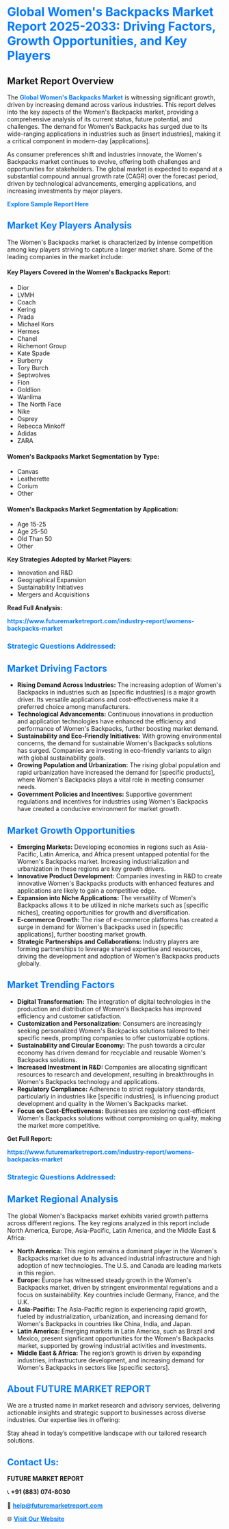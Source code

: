 <h1 style="color: #007BFF;">Global Women's Backpacks Market Report 2025-2033: Driving Factors, Growth Opportunities, and Key Players</h1>

<section id="overview">
<h2>Market Report Overview</h2>
<p>The <a href="https://www.futuremarketreport.com/industry-report/womens-backpacks-market" style="color: #007BFF; text-decoration: none;"><strong>Global Women's Backpacks Market</strong></a> is witnessing significant growth, driven by increasing demand across various industries. This report delves into the key aspects of the Women's Backpacks market, providing a comprehensive analysis of its current status, future potential, and challenges. The demand for Women's Backpacks has surged due to its wide-ranging applications in industries such as [insert industries], making it a critical component in modern-day [applications].</p>
<p>As consumer preferences shift and industries innovate, the Women's Backpacks market continues to evolve, offering both challenges and opportunities for stakeholders. The global market is expected to expand at a substantial compound annual growth rate (CAGR) over the forecast period, driven by technological advancements, emerging applications, and increasing investments by major players.</p>
</section>

<section id="overview">
<p><a href="https://www.futuremarketreport.com/request-sample/reportId=83681" style="color: #007BFF; text-decoration: none;"><strong>Explore Sample Report Here</strong></a></p>
</section>

<section id="key-players">
<h2 style="color: #007BFF;">Market Key Players Analysis</h2>
<p>The Women's Backpacks market is characterized by intense competition among key players striving to capture a larger market share. Some of the leading companies in the market include:</p>
<h4>Key Players Covered in the Women's Backpacks Report:</h4>
<ul><li>Dior</li><li>LVMH</li><li>Coach</li><li>Kering</li><li>Prada</li><li>Michael Kors</li><li>Hermes</li><li>Chanel</li><li>Richemont Group</li><li>Kate Spade</li><li>Burberry</li><li>Tory Burch</li><li>Septwolves</li><li>Fion</li><li>Goldlion</li><li>Wanlima</li><li>The North Face</li><li>Nike</li><li>Osprey</li><li>Rebecca Minkoff</li><li>Adidas</li><li>ZARA</li></ul>
<h4>Women's Backpacks Market Segmentation by Type:</h4>
<ul><li>Canvas</li><li>Leatherette</li><li>Corium</li><li>Other</li></ul>

<h4>Women's Backpacks Market Segmentation by Application:</h4>
<ul><li>Age 15-25</li><li>Age 25-50</li><li>Old Than 50</li><li>Other</li></ul>
<p><strong>Key Strategies Adopted by Market Players:</strong></p>
<ul>
<li>Innovation and R&D</li>
<li>Geographical Expansion</li>
<li>Sustainability Initiatives</li>
<li>Mergers and Acquisitions</li>
</ul>
</section>

<section>
<p><strong>Read Full Analysis: </strong></p><a href="https://www.futuremarketreport.com/industry-report/womens-backpacks-market" style="color: #007BFF; text-decoration: none;"><strong>https://www.futuremarketreport.com/industry-report/womens-backpacks-market</strong></a>
<h3 style="color: #007BFF;">Strategic Questions Addressed:</h3>
</section>

<section id="driving-factors">
<h2 style="color: #007BFF;">Market Driving Factors</h2>
<ul>
<li><strong>Rising Demand Across Industries:</strong> The increasing adoption of Women's Backpacks in industries such as [specific industries] is a major growth driver. Its versatile applications and cost-effectiveness make it a preferred choice among manufacturers.</li>
<li><strong>Technological Advancements:</strong> Continuous innovations in production and application technologies have enhanced the efficiency and performance of Women's Backpacks, further boosting market demand.</li>
<li><strong>Sustainability and Eco-Friendly Initiatives:</strong> With growing environmental concerns, the demand for sustainable Women's Backpacks solutions has surged. Companies are investing in eco-friendly variants to align with global sustainability goals.</li>
<li><strong>Growing Population and Urbanization:</strong> The rising global population and rapid urbanization have increased the demand for [specific products], where Women's Backpacks plays a vital role in meeting consumer needs.</li>
<li><strong>Government Policies and Incentives:</strong> Supportive government regulations and incentives for industries using Women's Backpacks have created a conducive environment for market growth.</li>
</ul>
</section>

<section id="growth-opportunities">
<h2 style="color: #007BFF;">Market Growth Opportunities</h2>
<ul>
<li><strong>Emerging Markets:</strong> Developing economies in regions such as Asia-Pacific, Latin America, and Africa present untapped potential for the Women's Backpacks market. Increasing industrialization and urbanization in these regions are key growth drivers.</li>
<li><strong>Innovative Product Development:</strong> Companies investing in R&D to create innovative Women's Backpacks products with enhanced features and applications are likely to gain a competitive edge.</li>
<li><strong>Expansion into Niche Applications:</strong> The versatility of Women's Backpacks allows it to be utilized in niche markets such as [specific niches], creating opportunities for growth and diversification.</li>
<li><strong>E-commerce Growth:</strong> The rise of e-commerce platforms has created a surge in demand for Women's Backpacks used in [specific applications], further boosting market growth.</li>
<li><strong>Strategic Partnerships and Collaborations:</strong> Industry players are forming partnerships to leverage shared expertise and resources, driving the development and adoption of Women's Backpacks products globally.</li>
</ul>
</section>

<section id="trending-factors">
<h2 style="color: #007BFF;">Market Trending Factors</h2>
<ul>
<li><strong>Digital Transformation:</strong> The integration of digital technologies in the production and distribution of Women's Backpacks has improved efficiency and customer satisfaction.</li>
<li><strong>Customization and Personalization:</strong> Consumers are increasingly seeking personalized Women's Backpacks solutions tailored to their specific needs, prompting companies to offer customizable options.</li>
<li><strong>Sustainability and Circular Economy:</strong> The push towards a circular economy has driven demand for recyclable and reusable Women's Backpacks solutions.</li>
<li><strong>Increased Investment in R&D:</strong> Companies are allocating significant resources to research and development, resulting in breakthroughs in Women's Backpacks technology and applications.</li>
<li><strong>Regulatory Compliance:</strong> Adherence to strict regulatory standards, particularly in industries like [specific industries], is influencing product development and quality in the Women's Backpacks market.</li>
<li><strong>Focus on Cost-Effectiveness:</strong> Businesses are exploring cost-efficient Women's Backpacks solutions without compromising on quality, making the market more competitive.</li>
</ul>
</section>

<section>
<p><strong>Get Full Report: </strong></p><a href="https://www.futuremarketreport.com/industry-report/womens-backpacks-market" style="color: #007BFF; text-decoration: none;"><strong>https://www.futuremarketreport.com/industry-report/womens-backpacks-market</strong></a>
<h3 style="color: #007BFF;">Strategic Questions Addressed:</h3>
</section>


<section id="regional-analysis">
<h2 style="color: #007BFF;">Market Regional Analysis</h2>
<p>The global Women's Backpacks market exhibits varied growth patterns across different regions. The key regions analyzed in this report include North America, Europe, Asia-Pacific, Latin America, and the Middle East & Africa:</p>
<ul>
<li><strong>North America:</strong> This region remains a dominant player in the Women's Backpacks market due to its advanced industrial infrastructure and high adoption of new technologies. The U.S. and Canada are leading markets in this region.</li>
<li><strong>Europe:</strong> Europe has witnessed steady growth in the Women's Backpacks market, driven by stringent environmental regulations and a focus on sustainability. Key countries include Germany, France, and the U.K.</li>
<li><strong>Asia-Pacific:</strong> The Asia-Pacific region is experiencing rapid growth, fueled by industrialization, urbanization, and increasing demand for Women's Backpacks in countries like China, India, and Japan.</li>
<li><strong>Latin America:</strong> Emerging markets in Latin America, such as Brazil and Mexico, present significant opportunities for the Women's Backpacks market, supported by growing industrial activities and investments.</li>
<li><strong>Middle East & Africa:</strong> The region’s growth is driven by expanding industries, infrastructure development, and increasing demand for Women's Backpacks in sectors like [specific sectors].</li>
</ul>
</section>

<footer>
<h2 style="color: #007BFF;">About FUTURE MARKET REPORT</h2>
<p>We are a trusted name in market research and advisory services, delivering actionable insights and strategic support to businesses across diverse industries. Our expertise lies in offering:</p>

<p>Stay ahead in today’s competitive landscape with our tailored research solutions.</p>

<h2 style="color: #007BFF;">Contact Us:</h2>
<p><strong>FUTURE MARKET REPORT</strong></p>
<p>📞 <strong>+91 (883) 074-8030</strong></p>
<p>📧 <strong><a href="mailto:help@futuremarketreport.com" style="color: #007BFF;">help@futuremarketreport.com</a></strong></p>
<p>🌐 <strong><a href="https://www.futuremarketreport.com/" style="color: #007BFF;">Visit Our Website</a></strong></p>
</footer>